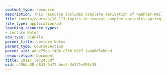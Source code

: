 ```yaml
---
content_type: resource
description: This resource includes complete derivation of Kaehler-Weil Theorem.
file: /media/courses/18-117-topics-in-several-complex-variables-spring-2005/c29bbc80d8439a72beaf3d571e496c55_18117_lec24.pdf
file_type: application/pdf
learning_resource_types:
- Lecture Notes
ocw_type: OCWFile
parent_title: Lecture Notes
parent_type: CourseSection
parent_uid: a8ce75da-f40b-c5f0-b927-1ad4605ebbcd
resourcetype: Document
title: 18117_lec24.pdf
uid: c29bbc80-d843-9a72-beaf-3d571e496c55
---
```

